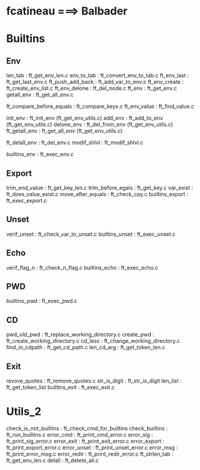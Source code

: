 
# fcatineau ===> Balbader

# Builtins
## Env
len_tab : ft_get_env_len.c
env_to_tab : ft_convert_env_to_tab.c
ft_env_last : ft_get_last_env.c
ft_push_add_back : ft_add_var_to_env.c
ft_env_create : ft_create_env_list.c
ft_env_delone : ft_del_node.c
ft_env : ft_get_env.c
getall_env : ft_get_all_env.c

ft_compare_before_equals : ft_compare_keys.c
ft_env_value : ft_find_value.c

init_env :  ft_init_env (ft_get_env_utils.c)
add_env :  ft_add_to_env (ft_get_env_utils.c)
delone_env :  ft_del_from_env (ft_get_env_utils.c)
ft_getall_env : ft_get_all_env (ft_get_env_utils.c)

ft_delall_env : ft_del_env.c
modif_shlvl : ft_modif_shlvl.c

builtins_env : ft_exec_env.c
## Export
trim_end_value : ft_get_key_len.c
trim_before_egals : ft_get_key.c
var_exist : ft_does_value_exist.c
move_after_equals : ft_check_cpy.c
builtins_export : ft_exec_export.c

## Unset
verif_unset : ft_check_var_to_unset.c
builtins_unset : ft_exec_unset.c

## Echo
verif_flag_n : ft_check_n_flag.c
builtins_echo : ft_exec_echo.c

## PWD
builtins_pwd : ft_exec_pwd.c
## CD
pwd_old_pwd : ft_replace_working_directory.c
create_pwd : ft_create_working_directory.c
cd_less : ft_change_working_directory.c
find_in_cdpath : ft_get_cd_path.c
len_cd_arg : ft_get_token_len.c

## Exit
revove_quotes : ft_remove_quotes.c
str_is_digit : ft_str_is_digit
len_list : ft_get_token_list
builtins_exit : ft_exec_exit.c

# Utils_2
check_is_not_builtins : ft_check_cmd_for_builtins
check_builtins : ft_run_builtins.c
error_cmd : ft_print_cmd_error.c
error_sig : ft_print_sig_error.c
error_exit : ft_print_exit_error.c
error_export : ft_print_export_error.c
error_unset : ft_print_unset_error.c
error_msg : ft_print_error_msg.c
error_redir : ft_print_redir_error.c
ft_strlen_tab : ft_get_env_len.c
delall : ft_delete_all.c